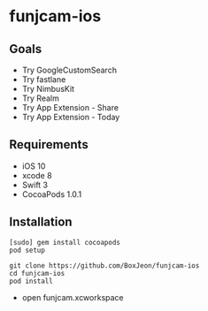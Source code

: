 # funjcam-ios

## Goals
* Try GoogleCustomSearch
* Try fastlane
* Try NimbusKit
* Try Realm
* Try App Extension - Share
* Try App Extension - Today

## Requirements
* iOS 10
* xcode 8
* Swift 3
* CocoaPods 1.0.1

## Installation
```
[sudo] gem install cocoapods
pod setup
```

``` 
git clone https://github.com/BoxJeon/funjcam-ios
cd funjcam-ios
pod install
```
* open funjcam.xcworkspace

